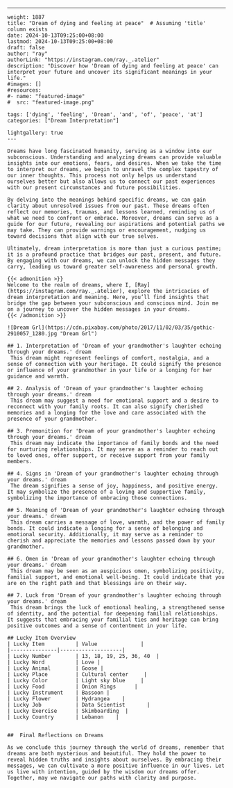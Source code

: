 ---
    weight: 1887
    title: "Dream of dying and feeling at peace"  # Assuming 'title' column exists
    date: 2024-10-13T09:25:00+08:00
    lastmod: 2024-10-13T09:25:00+08:00
    draft: false
    author: "ray"
    authorLink: "https://instagram.com/ray._.atelier"
    description: "Discover how 'Dream of dying and feeling at peace' can interpret your future and uncover its significant meanings in your life."
    #images: []
    #resources:
    #- name: "featured-image"
    #  src: "featured-image.png"
    
    tags: ['dying', 'feeling', 'Dream', 'and', 'of', 'peace', 'at']
    categories: ["Dream Interpretation"]
    
    lightgallery: true
    ---
    
    Dreams have long fascinated humanity, serving as a window into our subconscious. Understanding and analyzing dreams can provide valuable insights into our emotions, fears, and desires. When we take the time to interpret our dreams, we begin to unravel the complex tapestry of our inner thoughts. This process not only helps us understand ourselves better but also allows us to connect our past experiences with our present circumstances and future possibilities.
    
    By delving into the meanings behind specific dreams, we can gain clarity about unresolved issues from our past. These dreams often reflect our memories, traumas, and lessons learned, reminding us of what we need to confront or embrace. Moreover, dreams can serve as a guide for our future, revealing our aspirations and potential paths we may take. They can provide warnings or encouragement, nudging us toward decisions that align with our true selves.
    
    Ultimately, dream interpretation is more than just a curious pastime; it is a profound practice that bridges our past, present, and future. By engaging with our dreams, we can unlock the hidden messages they carry, leading us toward greater self-awareness and personal growth.
    
    {{< admonition >}}
    Welcome to the realm of dreams, where I, [Ray](https://instagram.com/ray._.atelier), explore the intricacies of dream interpretation and meaning. Here, you’ll find insights that bridge the gap between your subconscious and conscious mind. Join me on a journey to uncover the hidden messages in your dreams.
    {{< /admonition >}}
    
    ![Dream Grl](https://cdn.pixabay.com/photo/2017/11/02/03/35/gothic-2910057_1280.jpg "Dream Grl")
    
    ## 1. Interpretation of 'Dream of your grandmother's laughter echoing through your dreams.' dream
     This dream might represent feelings of comfort, nostalgia, and a sense of connection with your heritage. It could signify the presence or influence of your grandmother in your life or a longing for her guidance and warmth.
    
    ## 2. Analysis of 'Dream of your grandmother's laughter echoing through your dreams.' dream
     This dream may suggest a need for emotional support and a desire to reconnect with your family roots. It can also signify cherished memories and a longing for the love and care associated with the presence of your grandmother.
    
    ## 3. Premonition for 'Dream of your grandmother's laughter echoing through your dreams.' dream
     This dream may indicate the importance of family bonds and the need for nurturing relationships. It may serve as a reminder to reach out to loved ones, offer support, or receive support from your family members.
    
    ## 4. Signs in 'Dream of your grandmother's laughter echoing through your dreams.' dream
     The dream signifies a sense of joy, happiness, and positive energy. It may symbolize the presence of a loving and supportive family, symbolizing the importance of embracing those connections.
    
    ## 5. Meaning of 'Dream of your grandmother's laughter echoing through your dreams.' dream
     This dream carries a message of love, warmth, and the power of family bonds. It could indicate a longing for a sense of belonging and emotional security. Additionally, it may serve as a reminder to cherish and appreciate the memories and lessons passed down by your grandmother.
    
    ## 6. Omen in 'Dream of your grandmother's laughter echoing through your dreams.' dream
     This dream may be seen as an auspicious omen, symbolizing positivity, familial support, and emotional well-being. It could indicate that you are on the right path and that blessings are on their way.
    
    ## 7. Luck from 'Dream of your grandmother's laughter echoing through your dreams.' dream
     This dream brings the luck of emotional healing, a strengthened sense of identity, and the potential for deepening familial relationships. It suggests that embracing your familial ties and heritage can bring positive outcomes and a sense of contentment in your life.
    
    ## Lucky Item Overview
    | Lucky Item          | Value              |
    |---------------|--------------------|
    | Lucky Number        | 13, 18, 19, 25, 36, 40  |
    | Lucky Word          | Love |
    | Lucky Animal        | Goose |
    | Lucky Place         | Cultural center     |
    | Lucky Color         | Light sky blue     |
    | Lucky Food          | Onion Rings      |
    | Lucky Instrument    | Bassoon |
    | Lucky Flower        | Hydrangea    |
    | Lucky Job           | Data Scientist       |
    | Lucky Exercise      | Skimboarding  |
    | Lucky Country       | Lebanon    |
    
    
    ##  Final Reflections on Dreams
    
    As we conclude this journey through the world of dreams, remember that dreams are both mysterious and beautiful. They hold the power to reveal hidden truths and insights about ourselves. By embracing their messages, we can cultivate a more positive influence in our lives. Let us live with intention, guided by the wisdom our dreams offer. Together, may we navigate our paths with clarity and purpose.
    